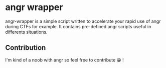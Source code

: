 # angr wrapper

angr-wrapper is a simple script written to accelerate your rapid use of angr during CTFs for example. It contains pre-defined angr scripts useful in differents situations.

## Contribution

I'm kind of a noob with angr so feel free to contribute :grin: !
